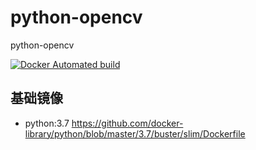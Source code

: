 # python-opencv

python-opencv

[![Docker Automated build](https://img.shields.io/docker/automated/arbing/python-opencv.svg)](https://hub.docker.com/r/arbing/python-opencv)

## 基础镜像

- python:3.7 https://github.com/docker-library/python/blob/master/3.7/buster/slim/Dockerfile
